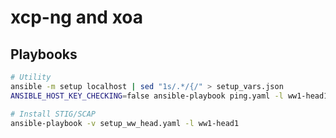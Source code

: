 # xcp-ng and xoa

## Playbooks

```bash
# Utility
ansible -m setup localhost | sed "1s/.*/{/" > setup_vars.json
ANSIBLE_HOST_KEY_CHECKING=false ansible-playbook ping.yaml -l ww1-head1

# Install STIG/SCAP
ansible-playbook -v setup_ww_head.yaml -l ww1-head1

```
